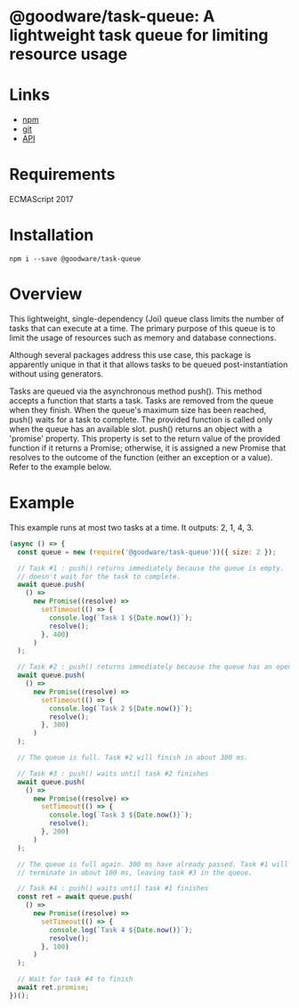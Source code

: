 # @goodware/task-queue: A lightweight task queue for limiting resource usage

# Links

- [npm](https://www.npmjs.com/package/@goodware/task-queue)
- [git](https://github.com/good-ware/js-task-queue)
- [API](https://good-ware.github.io/js-task-queue/)

# Requirements

ECMAScript 2017

# Installation

`npm i --save @goodware/task-queue`

# Overview

This lightweight, single-dependency (Joi) queue class limits the number of tasks that can execute at a time. The primary
purpose of this queue is to limit the usage of resources such as memory and database connections.

Although several packages address this use case, this package is apparently unique in that it that allows tasks to be
queued post-instantiation without using generators.

Tasks are queued via the asynchronous method push(). This method accepts a function that starts a task. Tasks are
removed from the queue when they finish. When the queue's maximum size has been reached, push() waits for a task to
complete. The provided function is called only when the queue has an available slot. push() returns an object with a
'promise' property. This property is set to the return value of the provided function if it returns a Promise;
otherwise, it is assigned a new Promise that resolves to the outcome of the function (either an exception or a value).
Refer to the example below.

# Example

This example runs at most two tasks at a time. It outputs: 2, 1, 4, 3.

```js
(async () => {
  const queue = new (require('@goodware/task-queue'))({ size: 2 });

  // Task #1 : push() returns immediately because the queue is empty. 'await'
  // doesn't wait for the task to complete.
  await queue.push(
    () =>
      new Promise((resolve) =>
        setTimeout(() => {
          console.log(`Task 1 ${Date.now()}`);
          resolve();
        }, 400)
      )
  );

  // Task #2 : push() returns immediately because the queue has an open slot
  await queue.push(
    () =>
      new Promise((resolve) =>
        setTimeout(() => {
          console.log(`Task 2 ${Date.now()}`);
          resolve();
        }, 300)
      )
  );

  // The queue is full. Task #2 will finish in about 300 ms.

  // Task #3 : push() waits until task #2 finishes
  await queue.push(
    () =>
      new Promise((resolve) =>
        setTimeout(() => {
          console.log(`Task 3 ${Date.now()}`);
          resolve();
        }, 200)
      )
  );

  // The queue is full again. 300 ms have already passed. Task #1 will
  // terminate in about 100 ms, leaving task #3 in the queue.

  // Task #4 : push() waits until task #1 finishes
  const ret = await queue.push(
    () =>
      new Promise((resolve) =>
        setTimeout(() => {
          console.log(`Task 4 ${Date.now()}`);
          resolve();
        }, 100)
      )
  );

  // Wait for task #4 to finish
  await ret.promise;
})();
```
